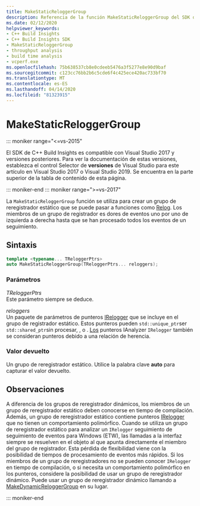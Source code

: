 ```yaml
---
title: MakeStaticReloggerGroup
description: Referencia de la función MakeStaticReloggerGroup del SDK de Compilación de C++ .
ms.date: 02/12/2020
helpviewer_keywords:
- C++ Build Insights
- C++ Build Insights SDK
- MakeStaticReloggerGroup
- throughput analysis
- build time analysis
- vcperf.exe
ms.openlocfilehash: 75b638537cb8e0cdeeb5476a3f5277e8e90d9baf
ms.sourcegitcommit: c123cc76bb2b6c5cde6f4c425ece420ac733bf70
ms.translationtype: MT
ms.contentlocale: es-ES
ms.lasthandoff: 04/14/2020
ms.locfileid: "81323915"
---
```

# <a name="makestaticreloggergroup"></a>MakeStaticReloggerGroup

::: moniker range="<=vs-2015"

El SDK de C++ Build Insights es compatible con Visual Studio 2017 y versiones posteriores. Para ver la documentación de estas versiones, establezca el control Selector de **versiones** de Visual Studio para este artículo en Visual Studio 2017 o Visual Studio 2019. Se encuentra en la parte superior de la tabla de contenido de esta página.

::: moniker-end
::: moniker range=">=vs-2017"

La `MakeStaticReloggerGroup` función se utiliza para crear un grupo de reregistrador estático que se puede pasar a funciones como [Relog](relog.md). Los miembros de un grupo de registrador es dores de eventos uno por uno de izquierda a derecha hasta que se han procesado todos los eventos de un seguimiento.

## <a name="syntax"></a>Sintaxis

```cpp
template <typename... TReloggerPtrs>
auto MakeStaticReloggerGroup(TReloggerPtrs... reloggers);
```

### <a name="parameters"></a>Parámetros

*TReloggerPtrs*\
Este parámetro siempre se deduce.

*reloggers*\
Un paquete de parámetros de punteros [IRelogger](../other-types/irelogger-class.md) que se incluye en el grupo de registrador estático. Estos punteros pueden `std::unique_ptr`ser `std::shared_ptr`sin procesar, , o . [Los](../other-types/ianalyzer-class.md) punteros IAnalyzer `IRelogger` también se consideran punteros debido a una relación de herencia.

### <a name="return-value"></a>Valor devuelto

Un grupo de reregistrador estático. Utilice la palabra clave **auto** para capturar el valor devuelto.

## <a name="remarks"></a>Observaciones

A diferencia de los grupos de reregistrador dinámicos, los miembros de un grupo de reregistrador estático deben conocerse en tiempo de compilación. Además, un grupo de reregistrador estático contiene punteros [IRelogger](../other-types/irelogger-class.md) que no tienen un comportamiento polimórfico. Cuando se utiliza un grupo de reregistrador estático para analizar un `IRelogger` seguimiento de seguimiento de eventos para Windows (ETW), las llamadas a la interfaz siempre se resuelven en el objeto al que apunta directamente el miembro del grupo de registrador. Esta pérdida de flexibilidad viene con la posibilidad de tiempos de procesamiento de eventos más rápidos. Si los miembros de un grupo de reregistradores no se pueden conocer `IRelogger` en tiempo de compilación, o si necesita un comportamiento polimórfico en los punteros, considere la posibilidad de usar un grupo de reregistrador dinámico. Puede usar un grupo de reregistrador dinámico llamando a [MakeDynamicReloggerGroup](make-dynamic-relogger-group.md) en su lugar.

::: moniker-end
